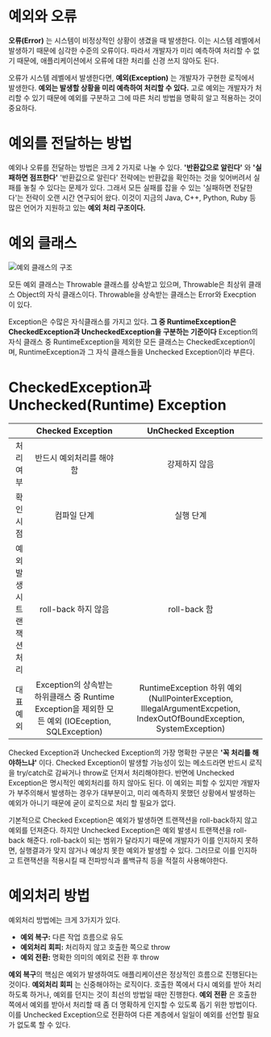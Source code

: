 예외와 오류
=
**오류(Error)** 는 시스템이 비정상적인 상황이 생겼을 때 발생한다. 이는 시스템 레벨에서 발생하기 때문에 심각한 수준의 오류이다. 따라서 개발자가 미리 예측하여 처리할 수 없기 때문에, 애플리케이션에서 오류에 대한 처리를 신경 쓰지 않아도 된다. 

오류가 시스템 레벨에서 발생한다면, **예외(Exception)** 는 개발자가 구현한 로직에서 발생한다. **예외는 발생할 상황을 미리 예측하여 처리할 수 있다.** 고로 예외는 개발자가 처리할 수 있기 때문에 예외를 구분하고 그에 따른 처리 방법을 명확히 알고 적용하는 것이 중요하다.

예외를 전달하는 방법
=

예외나 오류를 전달하는 방법은 크게 2 가지로 나눌 수 있다. **'반환값으로 알린다'** 와 **'실패하면 점프한다'** '반환값으로 알린다' 전략에는 반환값을 확인하는 것을 잊어버려서 실패를 놓칠 수 있다는 문제가 있다. 그래서 모든 실패를 잡을 수 있는 '실패하면 전달한다'는 전략이 오랜 시간 연구되어 왔다. 이것이 지금의 Java, C++, Python, Ruby 등 많은 언어가 지원하고 있는 **예외 처리 구조이다.**


예외 클래스
=
![예외 클래스의 구조](http://www.nextree.co.kr/content/images/2016/09/Exception-Class.png)

모든 예외 클래스는 Throwable 클래스를 상속받고 있으며, Throwable은 최상위 클래스 Object의 자식 클래스이다. Throwable을 상속받는 클래스는 Error와 Execption이 있다.

Exception은 수많은 자식클래스를 가지고 있다. **그 중 RuntimeException은 CheckedException과 UncheckedException을 구분하는 기준이다** Exception의 자식 클래스 중 RuntimeException을 제외한 모든 클래스는 CheckedException이며, RuntimeException과 그 자식 클래스들을 Unchecked Exception이라 부른다. 

CheckedException과 Unchecked(Runtime) Exception
=
| | Checked Exception | UnChecked Exception |
|:--:|:--:|:--:|
| 처리여부 | 반드시 예외처리를 해야함 | 강제하지 않음 |
|확인시점 | 컴파일 단계 | 실행 단계 |
|예외발생시 트랜잭션 처리 | roll-back 하지 않음 | roll-back 함 |
|대표 예외 | Exception의 상속받는 하위클래스 중 Runtime Exception을 제외한 모든 예외 (IOEception, SQLException) | RuntimeException 하위 예외 (NullPointerException, IllegalArgumentExcpetion, IndexOutOfBoundException, SystemException) |


Checked Exception과 Unchecked Exception의 가장 명확한 구분은 **'꼭 처리를 해야하느냐'** 이다. Checked Exception이 발생할 가능성이 있는 메소드라면 반드시 로직을 try/catch로 감싸거나 throw로 던져서 처리해야한다. 반면에 Unchecked Exception은 명시적인 예외처리를 하지 않아도 된다. 이 예외는 피할 수 있지만 개발자가 부주의해서 발생하는 경우가 대부분이고, 미리 예측하지 못했던 상황에서 발생하는 예외가 아니기 때문에 굳이 로직으로 처리 할 필요가 없다. 

기본적으로 Checked Exception은 예외가 발생하면 트랜잭션을 roll-back하지 않고 예외를 던져준다. 하지만 Unchecked Exception은 예외 발생시 트랜잭션을 roll-back 해준다.
roll-back이 되는 범위가 달라지기 때문에 개발자가 이를 인지하지 못하면, 실행결과가 맞지 않거나 예상치 못한 예외가 발생할 수 있다. 그러므로 이를 인지하고 트랜잭션을 적용시킬 때 전파방식과 롤백규칙 등을 적절히 사용해야한다.

예외처리 방법
=
예외처리 방법에는 크게 3가지가 있다.

-	**예외 복구:** 다른 작업 흐름으로 유도
-	**예외처리 회피:** 처리하지 않고 호출한 쪽으로 throw
-	**예외 전환:** 명확한 의미의 예외로 전환 후 throw

**예외 복구**의 핵심은 예외가 발생하여도 애플리케이션은 정상적인 흐름으로 진행된다는 것이다. **예외처리 회피** 는 신중해야하는 로직이다. 호출한 쪽에서 다시 예외를 받아 처리하도록 하거나, 예외를 던지는 것이 최선의 방법일 때만 진행한다. **예외 전환** 은 호출한 쪽에서 예외를 받아서 처리할 때 좀 더 명확하게 인지할 수 있도록 돕기 위한 방법이다. 이를 Unchecked Exception으로 전환하여 다른 계층에서 일일이 예외를 선언할 필요가 없도록 할 수 있다.
<!--stackedit_data:
eyJoaXN0b3J5IjpbMzIzNzgxOTQzXX0=
-->
